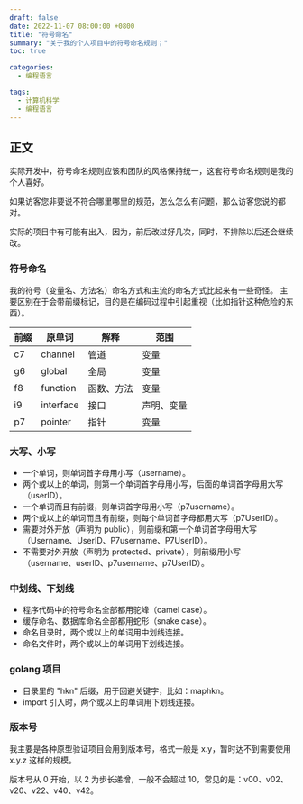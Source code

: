 ```yaml
---
draft: false
date: 2022-11-07 08:00:00 +0800
title: "符号命名"
summary: "关于我的个人项目中的符号命名规则；"
toc: true

categories:
  - 编程语言

tags:
  - 计算机科学
  - 编程语言
---
```


## 正文

实际开发中，符号命名规则应该和团队的风格保持统一，这套符号命名规则是我的个人喜好。

如果访客您非要说不符合哪里哪里的规范，怎么怎么有问题，那么访客您说的都对。

实际的项目中有可能有出入，因为，前后改过好几次，同时，不排除以后还会继续改。

### 符号命名

我的符号（变量名、方法名）命名方式和主流的命名方式比起来有一些奇怪。
主要区别在于会带前缀标记，目的是在编码过程中引起重视（比如指针这种危险的东西）。

| 前缀 | 原单词       | 解释    | 范围    |
|----|-----------|-------|-------|
| c7 | channel   | 管道    | 变量    |
| g6 | global    | 全局    | 变量    |
| f8 | function  | 函数、方法 | 变量    |
| i9 | interface | 接口    | 声明、变量 |
| p7 | pointer   | 指针    | 变量    |

### 大写、小写

- 一个单词，则单词首字母用小写（username）。
- 两个或以上的单词，则第一个单词首字母用小写，后面的单词首字母用大写（userID）。
- 一个单词而且有前缀，则单词首字母用小写（p7username）。
- 两个或以上的单词而且有前缀，则每个单词首字母都用大写（p7UserID）。
- 需要对外开放（声明为 public），则前缀和第一个单词首字母用大写（Username、UserID、P7username、P7UserID）。
- 不需要对外开放（声明为 protected、private），则前缀用小写（username、userID、p7username、p7UserID）。

### 中划线、下划线

- 程序代码中的符号命名全部都用驼峰（camel case）。
- 缓存命名、数据库命名全部都用蛇形（snake case）。
- 命名目录时，两个或以上的单词用中划线连接。
- 命名文件时，两个或以上的单词用下划线连接。

### golang 项目

- 目录里的 "hkn" 后缀，用于回避关键字，比如：maphkn。
- import 引入时，两个或以上的单词用下划线连接。

### 版本号

我主要是各种原型验证项目会用到版本号，格式一般是 x.y，暂时达不到需要使用 x.y.z 这样的规模。

版本号从 0 开始，以 2 为步长递增，一般不会超过 10，常见的是：v00、v02、v20、v22、v40、v42。
